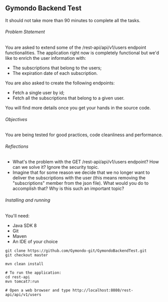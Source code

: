 ## Gymondo Backend Test

It should not take more than 90 minutes to complete all the tasks.

###### Problem Statement
You are asked to extend some of the /rest-api/api/v1/users endpoint functionalities. The application right now is completely functional but we'd like to enrich the user information with:

* The subscriptions that belong to the users;
* The expiration date of each subscription.

You are also asked to create the following endpoints:

* Fetch a single user by id;
* Fetch all the subscriptions that belong to a given user.

You will find more details once you get your hands in the source code.

###### Objectives
You are being tested for good practices, code cleanliness and performance.

###### Reflections

* What's the problem with the GET /rest-api/api/v1/users endpoint? How can we solve it? Ignore the security topic.
* Imagine that for some reason we decide that we no longer want to deliver the subscriptions with the user (this means removing the "subscriptions" member from the json file). What would you do to accomplish that? Why is this such an important topic?

###### Installing and running

You'll need:
* Java SDK 8
* Git
* Maven
* An IDE of your choice

```
git clone https://github.com/Gymondo-git/GymondoBackendTest.git
git checkout master

mvn clean install

# To run the application:
cd rest-api
mvn tomcat7:run

# Open a web browser and type http://localhost:8080/rest-api/api/v1/users
```
